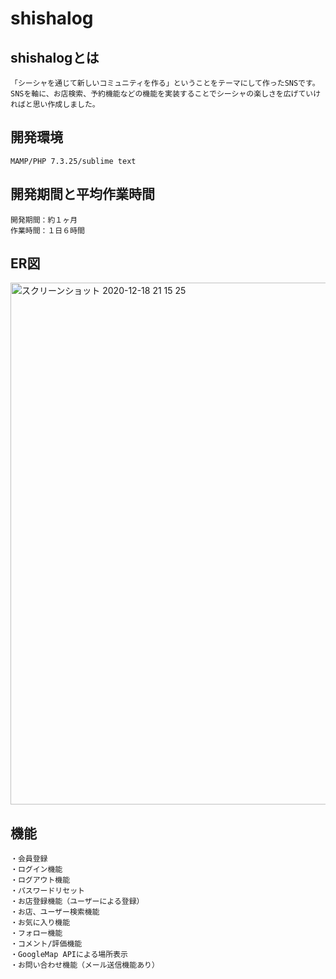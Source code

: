 # shishalog

## shishalogとは
    「シーシャを通じて新しいコミュニティを作る」ということをテーマにして作ったSNSです。
    SNSを軸に、お店検索、予約機能などの機能を実装することでシーシャの楽しさを広げていければと思い作成しました。

## 開発環境
    MAMP/PHP 7.3.25/sublime text

## 開発期間と平均作業時間
    開発期間：約１ヶ月
    作業時間：１日６時間

## ER図
<img width="835" alt="スクリーンショット 2020-12-18 21 15 25" src="https://user-images.githubusercontent.com/59087539/102613680-4553d380-4176-11eb-90eb-f998a1f9750b.png">

## 機能
    ・会員登録
    ・ログイン機能
    ・ログアウト機能
    ・パスワードリセット
    ・お店登録機能（ユーザーによる登録）
    ・お店、ユーザー検索機能
    ・お気に入り機能
    ・フォロー機能
    ・コメント/評価機能
    ・GoogleMap APIによる場所表示
    ・お問い合わせ機能（メール送信機能あり）
